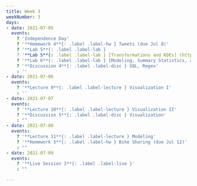 ```yaml
---
title: Week 3
weekNumber: 3
days:
- date: 2021-07-05
  events:
    ? 'Independence Day'
    ? '**Homework 4**{: .label .label-hw } Tweets (due Jul 8)'
    ? '**Lab 5**{: .label .label-lab }
    ? '**Lab 5**{: .label .label-lab } [Transformations and KDEs] (http://data100.datahub.berkeley.edu/hub/user-redirect/git-sync?repo=https://github.com/DS-100/su21&urlpath=tree/su21/lab/lab05&branch=main) (due Jul 10)'
    ? '**Lab 6**{: .label .label-lab } [Modeling, Summary Statistics, and Loss Functions] (http://data100.datahub.berkeley.edu/hub/user-redirect/git-sync?repo=https://github.com/DS-100/su21&urlpath=tree/su21/lab/lab06&branch=main) (due Jul 10)'
    ? '**Discussion 4**{: .label .label-disc } SQL, Regex'
    : ''
- date: 2021-07-06
  events:
    ? '**Lecture 9**{: .label .label-lecture } Visualization I'
    : ''
- date: 2021-07-07
  events:
    ? '**Lecture 10**{: .label .label-lecture } Visualization II'
    ? '**Discussion 5**{: .label .label-disc } Visualization'
    : ""
- date: 2021-07-08
  events:
    ? '**Lecture 11**{: .label .label-lecture } Modeling'
    ? '**Homework 5**{: .label .label-hw } Bike Sharing (due Jul 12)'
    : ""
- date: 2021-07-09
  events:
    ? '**Live Session 3**{: .label .label-live }'
    : ""

---
```

